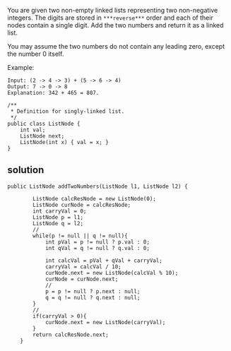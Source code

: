 You are given two non-empty linked lists representing two non-negative integers. The digits are stored in `***reverse***` order and each of their nodes contain a single digit. Add the two numbers and return it as a linked list.

You may assume the two numbers do not contain any leading zero, except the number 0 itself.

Example:
```
Input: (2 -> 4 -> 3) + (5 -> 6 -> 4)
Output: 7 -> 0 -> 8
Explanation: 342 + 465 = 807.
```

```
/**
 * Definition for singly-linked list.
 */
public class ListNode {
    int val;
    ListNode next;
    ListNode(int x) { val = x; }
}

```

## solution

```
public ListNode addTwoNumbers(ListNode l1, ListNode l2) {

        ListNode calcResNode = new ListNode(0);
        ListNode curNode = calcResNode;
        int carryVal = 0;
        ListNode p = l1;
        ListNode q = l2;
        //
        while(p != null || q != null){
            int pVal = p != null ? p.val : 0;
            int qVal = q != null ? q.val : 0;

            int calcVal = pVal + qVal + carryVal;
            carryVal = calcVal / 10;
            curNode.next = new ListNode(calcVal % 10);
            curNode = curNode.next;
            //
            p = p != null ? p.next : null;
            q = q != null ? q.next : null;
        }
        //
        if(carryVal > 0){
            curNode.next = new ListNode(carryVal);
        }
        return calcResNode.next;
    }
```